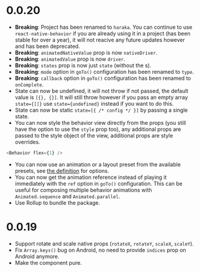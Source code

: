# 0.0.20

- **Breaking**: Project has been renamed to `haraka`. You can continue to use `react-native-behavior` if you are already using it in a project (has been stable for over a year), it will not reacive any future updates however and has been deprecated.
- **Breaking**: `animatedNativeValue` prop is now `nativeDriver`.
- **Breaking**: `animatedValue` prop is now `driver`.
- **Breaking**: `states` prop is now just `state` (without the s).
- **Breaking**: `mode` option in `goTo()` configuration has been renamed to `type`.
- **Breaking**: `callback` option in `goTo()` configuration has been renamed to `onComplete`.
- State can now be undefined, it will not throw if not passed, the default value is `[{}, {}]`. It will still throw however if you pass an empty array `state={[]}` use `state={undefined}` instead if you want to do this.
- State can now be static `state=[{ /* config */ }]` by passing a single state.
- You can now style the behavior view directly from the props (you still have the option to use the `style` prop too), any additional props are passed to the style object of the view, additional props are style overrides.

```js
<Behavior flex={1} />
```

- You can now use an animation or a layout preset from the available presets, see [the definition](../../#definition) for options.
- You can now get the animation reference instead of playing it immediately with the `ref` option in `goTo()` configuration. This can be useful for composing multiple behavior animations with `Animated.sequence` and `Animated.parallel`.
- Use Rollup to bundle the package.

# 0.0.19

- Support rotate and scale native props (`rotateX`, `rotateY`, `scaleX`, `scaleY`).
- Fix `Array.keys()` bug on Android, no need to provide `indices` prop on Android anymore.
- Make the component pure.
